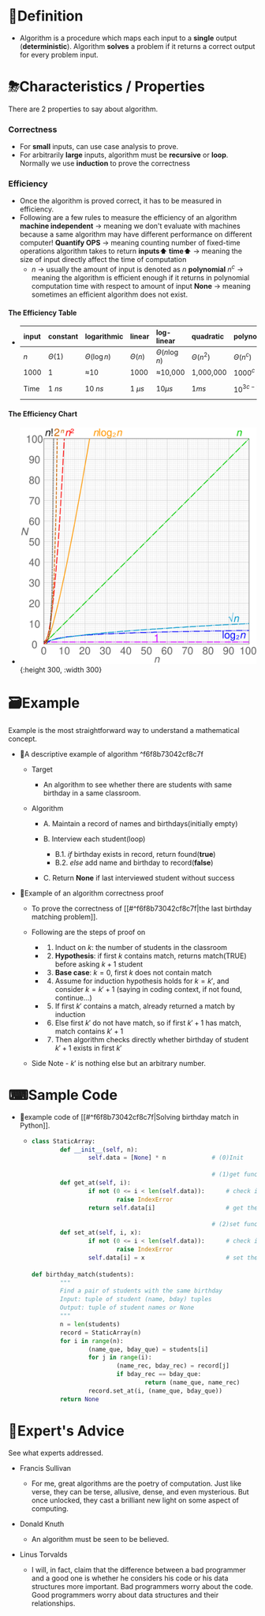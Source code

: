 # 📝Definition
- Algorithm is a procedure which maps each input to a **single** output (**deterministic**). Algorithm **solves** a problem if it returns a correct output for every problem input.

# ⛈Characteristics / Properties
There are 2 properties to say about algorithm.
### Correctness
- For **small** inputs, can use case analysis to prove.
- For arbitrarily **large** inputs, algorithm must be **recursive** or **loop**. Normally we use **induction** to prove the correctness

### Efficiency
- Once the algorithm is proved correct, it has to be measured in efficiency.
- Following are a few rules to measure the efficiency of an algorithm
  **machine independent** -> meaning we don't evaluate with machines because a same algorithm may have different performance on different computer!
  **Quantify OPS** -> meaning counting number of fixed-time operations algorithm takes to return
  **inputs⬆  time⬆** -> meaning the size of input directly affect the time of computation
    - $n$ -> usually the amount of input is denoted as $n$
  **polynomial​** $n^c$ -> meaning the algorithm is efficient enough if it returns in polynomial computation time with respect to amount of input
  **None** -> meaning sometimes an efficient algorithm does not exist.
  
#### The Efficiency Table
- | input | constant    | logarithmic      | linear      | log-linear        | quadratic      | polynomial    | exponential                 |
  | ----- | ----------- | ---------------- | ----------- | ----------------- | -------------- | ------------- | --------------------------- |
  | $n$   | $\Theta(1)$ | $\Theta(\log n)$ | $\Theta(n)$ | $\Theta(n\log n)$ | $\Theta (n^2)$ | $\Theta(n^c)$ | $2^{\Theta(n^c)}$           |
  | 1000  | 1           | $\approx$10      | 1000        | $\approx$10,000   | 1,000,000      | 1000$^c$      | 2$^{1000}\approx$10$^{301}$ |
  | Time  | 1 $ns$      | 10 $ns$          | 1 $\mu s$   | 10$\mu s$         | 1$ms$          | 10$^{3c-9}$s  | 10$^{281}$ millenia         |

#### The Efficiency Chart
- ![name](../assets/Comparison_computational_complexity.svg){:height 300, :width 300}

# 🗃Example  
Example is the most straightforward way to understand a mathematical concept.
- 📌A descriptive example of algorithm ^f6f8b73042cf8c7f
    - Target
        - An algorithm to see whether there are students with same birthday in a same classroom.
        
    - Algorithm
        - A. Maintain a record of names and birthdays(initially empty)
        - B. Interview each student(loop)
            - B.1. *if* birthday exists in record, return found(**true**)
            - B.2. *else* add name and birthday to record(**false**)
            
        - C. Return **None** if last interviewed student without success
        
- 📌Example of an algorithm correctness proof
    - To prove the correctness of [[#^f6f8b73042cf8c7f|the last birthday matching problem]].
    - Following are the steps of proof on
        - 1. Induct on $k$: the number of students in the classroom
        - 2. **Hypothesis**: if first $k$ contains match, returns match(TRUE) before asking $k+1$ student
        - 3. **Base case**: $k=0$, first $k$ does not contain match
        - 4. Assume for induction hypothesis holds for $k = k'$, and consider $k = k' +1$ (saying in coding context, if not found, continue...)
        - 5. If first $k'$ contains a match, already returned a match by induction
        - 6. Else first $k'$ do not have match, so if first $k' +1$ has match, match contains $k' +1$
        - 7. Then algorithm checks directly whether birthday of student $k' +1$ exists in first $k'$
        
    - Side Note - $k'$​ is nothing else but an arbitrary number.
    
# ⌨Sample Code
- 📌example code of [[#^f6f8b73042cf8c7f|Solving birthday match in Python]].
    - ``` python
      class StaticArray:
              def __init__(self, n):
                      self.data = [None] * n             # (0)Init
                                                         
                                                         # (1)get func
              def get_at(self, i):
                      if not (0 <= i < len(self.data)):      # check if the index i is valid
                              raise IndexError
                      return self.data[i]                    # get the data at index i
      
                                                         # (2)set func
              def set_at(self, i, x):
                      if not (0 <= i < len(self.data)):      # check if the index is valid
                              raise IndexError
                      self.data[i] = x                       # set the data at index i
      
      def birthday_match(students):
              """
              Find a pair of students with the same birthday
              Input: tuple of student (name, bday) tuples
              Output: tuple of student names or None
              """
              n = len(students)                                        # O(1)
              record = StaticArray(n)                                  # O(n)
              for i in range(n):                                       # n
                      (name_que, bday_que) = students[i]               # O(1)
                      for j in range(i):                               # k   check if it is in record
                              (name_rec, bday_rec) = record[j]         # O(1)
                              if bday_rec == bday_que:                 # O(1)
                                      return (name_que, name_rec)      # O(1)
                      record.set_at(i, (name_que, bday_que))           # O(1)
              return None                                              # O(1)
      
      ```
    
# 🥼Expert's Advice
See what experts addressed.
- Francis Sullivan
    - For me, great algorithms are the poetry of computation. Just like verse, they can be terse, allusive, dense, and even mysterious. But once unlocked, they cast a brilliant new light on some aspect of computing.
    
- Donald Knuth
    - An algorithm must be seen to be believed.
    
- Linus Torvalds
    - I will, in fact, claim that the difference between a bad programmer and a good one is whether he considers his code or his data structures more important. Bad programmers worry about the code. Good programmers worry about data structures and their relationships.
    